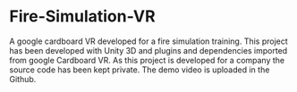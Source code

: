 # Fire-Simulation-VR
A google cardboard VR developed for a fire simulation training. This project has been developed with Unity 3D and plugins and dependencies imported from google Cardboard VR.
As this project is developed for a company the source code has been kept private. The demo video is uploaded in the Github.
